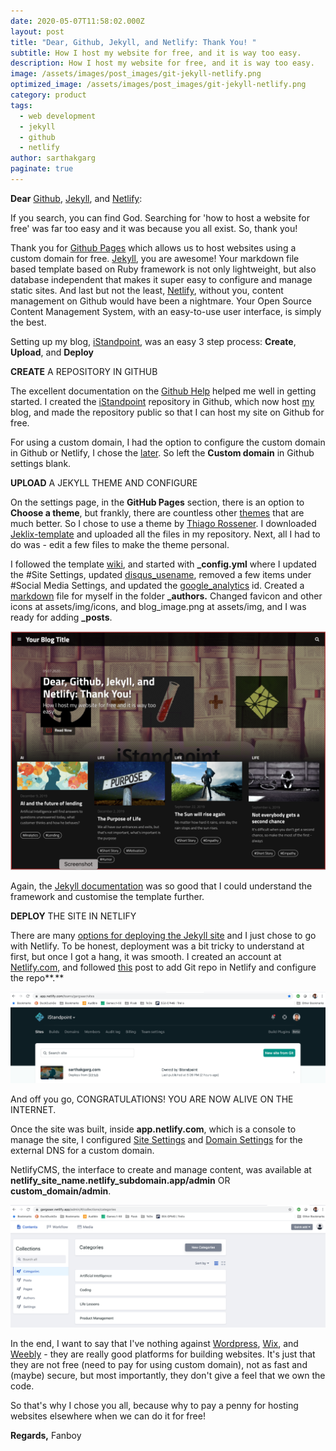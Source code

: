 ```yaml
---
date: 2020-05-07T11:58:02.000Z
layout: post
title: "Dear, Github, Jekyll, and Netlify: Thank You! "
subtitle: How I host my website for free, and it is way too easy.
description: How I host my website for free, and it is way too easy.
image: /assets/images/post_images/git-jekyll-netlify.png
optimized_image: /assets/images/post_images/git-jekyll-netlify.png
category: product
tags:
  - web development
  - jekyll
  - github
  - netlify
author: sarthakgarg
paginate: true
---
```

**Dear** [Github](https://github.com/about), [Jekyll](https://jekyllrb.com/), and [Netlify](https://www.netlifycms.org/):

If you search, you can find God. Searching for 'how to host a website for free' was far too easy and it was because you all exist. So, thank you!

Thank you for [Github Pages](https://pages.github.com/) which allows us to host websites using a custom domain for free. [Jekyll](https://jekyllrb.com/), you are awesome! Your markdown file based template based on Ruby framework is not only lightweight, but also database independent that makes it super easy to configure and manage static sites. And last but not the least, [Netlify](https://www.netlifycms.org/), without you, content management on Github would have been a nightmare. Your Open Source Content Management System, with an easy-to-use user interface, is simply the best.  

Setting up my blog, [iStandpoint](https://sarthakgarg.com/), was an easy 3 step process: **Create**, **Upload**, and **Deploy**

**CREATE** A REPOSITORY IN GITHUB

The excellent documentation on the [Github Help](https://help.github.com/en/github/working-with-github-pages/creating-a-github-pages-site) helped me well in getting started. I created the [iStandpoint](https://github.com/gargsaar/iStandpoint) repository in Github, which now host [my](https://sarthakgarg.com/) blog, and made the repository public so that I can host my site on Github for free.

For using a custom domain, I had the option to configure the custom domain in Github or Netlify, I chose the [later](https://docs.netlify.com/domains-https/custom-domains/configure-external-dns/). So left the **Custom domain** in Github settings blank.

**UPLOAD** A JEKYLL THEME AND CONFIGURE

On the settings page, in the **GitHub Pages** section, there is an option to **Choose a theme**, but frankly, there are countless other [themes](https://jekyllrb.com/docs/themes/) that are much better. So I chose to use a theme by [Thiago Rossener](https://rossener.com/). I downloaded [Jeklix-template](https://github.com/thiagorossener/jekflix-template) and uploaded all the files in my repository. Next, all I had to do was - edit a few files to make the theme personal.

I followed the template [wiki](https://github.com/thiagorossener/jekflix-template/wiki/settings), and started with **_config.yml** where I updated the #Site Settings, updated [disqus_usename](https://disqus.com/), removed a few items under #Social Media Settings, and updated the [google_analytics](https://analytics.withgoogle.com/) id. Created a [markdown](https://www.markdownguide.org/getting-started/) file for myself in the folder **_authors.** Changed favicon and other icons at assets/img/icons, and blog_image.png at assets/img, and I was ready for adding **_posts**.

![Website_template_cover](/assets/images/post_images/template_cover.png "Website_template_cover")

Again, the [Jekyll documentation](https://jekyllrb.com/docs/) was so good that I could understand the framework and customise the template further.

**DEPLOY** THE SITE IN NETLIFY

There are many [options for deploying the Jekyll site](https://jekyllrb.com/docs/deployment/third-party/) and I just chose to go with Netlify. To be honest, deployment was a bit tricky to understand at first, but once I got a hang, it was smooth. I created an account at [Netlify.com](https://www.netlify.com/), and followed [this](https://www.netlify.com/blog/2015/10/28/a-step-by-step-guide-jekyll-3.0-on-netlify/) post to add Git repo in Netlify and configure the repo**.**

![netlify-add-new-site-from-git](/assets/images/post_images/netlify-add-new-site.png "netlify-add-new-site-from-git")

And off you go, CONGRATULATIONS! YOU ARE NOW ALIVE ON THE INTERNET.

Once the site was built, inside **app.netlify.com**, which is a console to manage the site, I configured [Site Settings](https://docs.netlify.com/) and [Domain Settings](https://docs.netlify.com/domains-https/custom-domains/configure-external-dns/) for the external DNS for a custom domain. 

NetlifyCMS, the interface to create and manage content, was available at **netlify_site_name.netlify_subdomain.app/admin** OR **custom_domain/admin**.

![netlifycms](/assets/images/post_images/netlifycms.png "netlifycms")

In the end, I want to say that I've nothing against [Wordpress](https://wordpress.org/), [Wix](https://www.wix.com/), and [Weebly](https://www.weebly.com/in) - they are really good platforms for building websites. It's just that they are not free (need to pay for using custom domain), not as fast and (maybe) secure, but most importantly, they don't give a feel that we own the code. 

So that's why I chose you all, because why to pay a penny for hosting websites elsewhere when we can do it for free!

**Regards,** Fanboy